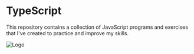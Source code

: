 # TypeScript

This repository contains a collection of JavaScript programs and exercises that I've created to practice and improve my skills.

![Logo](https://www.bing.com/th/id/OGC.566122c38cdf39e5388b2d9f62145aff?pid=1.7&rurl=https%3a%2f%2fcdn.dribbble.com%2fusers%2f1018278%2fscreenshots%2f3870893%2fhello_world.gif&ehk=ug3EjpfCMNeP7XN%2bHQeVgToDqw2MLatShgKIjwuAEz0%3d)
